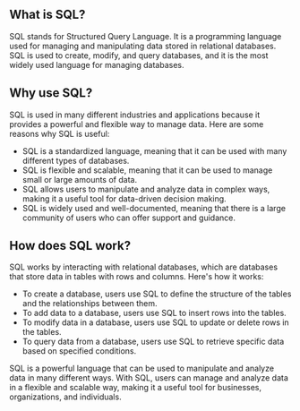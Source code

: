 
## What is SQL?
SQL stands for Structured Query Language. It is a programming language used for managing and manipulating data stored in relational databases. SQL is used to create, modify, and query databases, and it is the most widely used language for managing databases.

## Why use SQL?
SQL is used in many different industries and applications because it provides a powerful and flexible way to manage data. Here are some reasons why SQL is useful:

- SQL is a standardized language, meaning that it can be used with many different types of databases.
- SQL is flexible and scalable, meaning that it can be used to manage small or large amounts of data.
- SQL allows users to manipulate and analyze data in complex ways, making it a useful tool for data-driven decision making.
- SQL is widely used and well-documented, meaning that there is a large community of users who can offer support and guidance.

## How does SQL work?
SQL works by interacting with relational databases, which are databases that store data in tables with rows and columns. Here's how it works:

- To create a database, users use SQL to define the structure of the tables and the relationships between them.
- To add data to a database, users use SQL to insert rows into the tables.
- To modify data in a database, users use SQL to update or delete rows in the tables.
- To query data from a database, users use SQL to retrieve specific data based on specified conditions.


SQL is a powerful language that can be used to manipulate and analyze data in many different ways. With SQL, users can manage and analyze data in a flexible and scalable way, making it a useful tool for businesses, organizations, and individuals.
